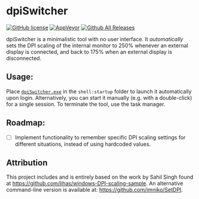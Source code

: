 # dpiSwitcher
[![GitHub license](https://img.shields.io/github/license/jan-glx/dpiswitch.svg)](LICENSE)
[![AppVeyor](https://img.shields.io/appveyor/ci/jan-glx/dpiswitch.svg)](https://ci.appveyor.com/project/jan-glx/dpiswitch)
[![Github All Releases](https://img.shields.io/github/downloads/jan-glx/dpiswitch/total.svg)](https://github.com/jan-glx/dpiSwitch/releases/latest)

dpiSwitcher is a minimalistic tool with no user interface. It *automatically* sets the DPI scaling of the internal monitor to 250% whenever an external display is connected, and back to 175% when an external display is disconnected. 

## Usage:
Place  [`dpiSwitcher.exe`](/releases/latest/download/dpiSwitcher.exe) in the `shell:startup` folder to launch it automatically upon login. Alternatively, you can start it manually (e.g. with a double-click) for a single session. To terminate the tool, use the task manager.

## Roadmap:
- [ ] Implement functionality to remember specific DPI scaling settings for different situations, instead of using hardcoded values.

## Attribution
This project includes and is entirely based on the work by Sahil Singh found at https://github.com/lihas/windows-DPI-scaling-sample.
An alternative command-line version is available at: https://github.com/imniko/SetDPI.
